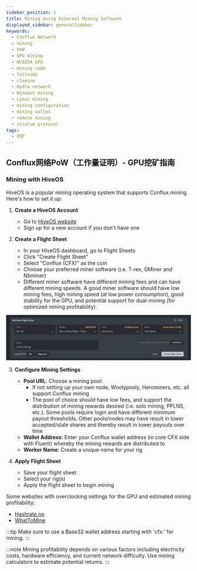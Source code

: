```yaml
---
sidebar_position: 1
title: Mining Using External Mining Software
displayed_sidebar: generalSidebar
keywords:
  - Conflux Network
  - mining
  - PoW
  - GPU mining
  - NVIDIA GPU
  - mining node
  - fullnode
  - cfxmine
  - Hydra network
  - Windows mining
  - Linux mining
  - mining configuration
  - mining wallet
  - remote mining
  - stratum protocol
tags:
  - 挖矿
---
```


## Conflux网络PoW（工作量证明）- GPU挖矿指南

### Mining with HiveOS

HiveOS is a popular mining operating system that supports Conflux mining. Here's how to set it up:

1. **Create a HiveOS Account**
   - Go to [HiveOS website](https://hiveon.com/os/)
   - Sign up for a new account if you don't have one

2. **Create a Flight Sheet**
   - In your HiveOS dashboard, go to Flight Sheets
   - Click "Create Flight Sheet"
   - Select "Conflux (CFX)" as the coin
   - Choose your preferred miner software (i.e. T-rex, GMiner and Nbminer)
   - Different miner software have different mining fees and can have different mining speeds. A good miner software should have low mining fees, high mining speed (at low power consumption), good stability for the GPU, and potential support for dual-mining (for optimized mining profitability).

![HiveOS Mining Setup](../../image/MiningHiveos.png)

3. **Configure Mining Settings**
   - **Pool URL**: Choose a mining pool:
      - If not setting up your own node, Woolypooly, Herominers, etc. all support Conflux mining
      - The pool of choice should have low fees, and support the distribution of mining rewards desired (i.e. solo mining, PPLNS, etc.). Some pools require login and have different minimum payout thresholds. Other pools/nodes may have result in lower accepted/stale shares and thereby result in lower payouts over time
   - **Wallet Address**: Enter your Conflux wallet address (in core CFX side with Fluent) whereby the mining rewards are distributed to
   - **Worker Name**: Create a unique name for your rig

4. **Apply Flight Sheet**
   - Save your flight sheet
   - Select your rig(s)
   - Apply the flight sheet to begin mining

Some websites with overclocking settings for the GPU and estimated mining profitability:

- [Hashrate.no](https://hashrate.no/)
- [WhatToMine](https://whattomine.com/coins/337-cfx-octopus)

:::tip
Make sure to use a Base32 wallet address starting with 'cfx:' for mining.
:::

:::note
Mining profitability depends on various factors including electricity costs, hardware efficiency, and current network difficulty. Use mining calculators to estimate potential returns.
:::


